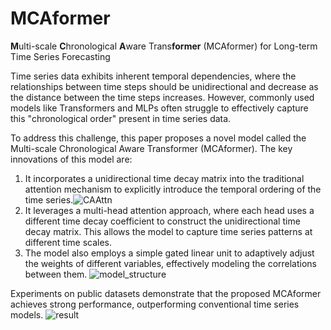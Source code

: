 # MCAformer
**M**ulti-scale **C**hronological **A**ware Trans**former** (MCAformer) for Long-term Time Series Forecasting

Time series data exhibits inherent temporal dependencies, where the relationships between time steps should be unidirectional and decrease as the distance between the time steps increases. However, commonly used models like Transformers and MLPs often struggle to effectively capture this "chronological order" present in time series data.

To address this challenge, this paper proposes a novel model called the Multi-scale Chronological Aware Transformer (MCAformer). The key innovations of this model are:

1. It incorporates a unidirectional time decay matrix into the traditional attention mechanism to explicitly introduce the temporal ordering of the time series.![CAAttn](https://github.com/Nicholas0917/MCAformer/assets/49270065/1ea0a5b2-33c8-4db6-a09d-eb468606e6a1)
2. It leverages a multi-head attention approach, where each head uses a different time decay coefficient to construct the unidirectional time decay matrix. This allows the model to capture time series patterns at different time scales.
3. The model also employs a simple gated linear unit to adaptively adjust the weights of different variables, effectively modeling the correlations between them.
![model_structure](https://github.com/Nicholas0917/MCAformer/assets/49270065/01c7e7b1-8677-4776-9760-2199b441527e)


Experiments on public datasets demonstrate that the proposed MCAformer achieves strong performance, outperforming conventional time series models. 
![result](https://github.com/Nicholas0917/MCAformer/assets/49270065/6ea2097f-252b-43d2-ac22-7888e270150d)

